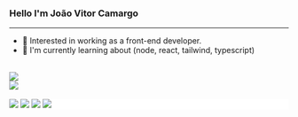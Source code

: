 ### Hello I'm João Vitor Camargo
<hr>

- 🔭 Interested in working as a front-end developer.
- 🌱 I'm currently learning about (node, react, tailwind, typescript)

<br>



<img src="https://github-profile-trophy.vercel.app/?username=calebesg&row=1&column=6&theme=dracula&margin-w=15&margin-h=15"/>

<!-- Tecnologis que domino -->

<br>
<a href="https://skillicons.dev">
  <img src="https://skillicons.dev/icons?i=linux,git,vscode,javascript,css,html,react,tailwind,sass,nodejs" />
</a>

<br>
<br>

<!-- <img src="./profile-3d-contrib/profile-night-rainbow.svg" /> -->

<!-- Endereços para contato -->

<div style="background: #fff"> 
<a href="https://www.linkedin.com/in/jo%C3%A3o-vitor-camargo-8099b824a/" target="_blank"><img src="https://img.shields.io/badge/-LinkedIn-%230077B5?style=for-the-badge&logo=linkedin&logoColor=white" target="_blank"></a> 
  <a href="https://www.facebook.com/joaovitor.camargo.5" target="_blank"><img src="https://img.shields.io/badge/-Facebook-3B5998?style=for-the-badge&logo=facebook&logoColor=white" target="_blank"></a>
  <a href = "mailto:joaovscamargo1@gmail.com"><img src="https://img.shields.io/badge/-Gmail-db4a39?style=for-the-badge&logo=gmail&logoColor=white" target="_blank"></a>
  <a href = "https://funderburker1.github.io/"><img src="https://img.shields.io/badge/-Meu%20portf%C3%B3lio-green"  target="_blank"></a>
</div>



